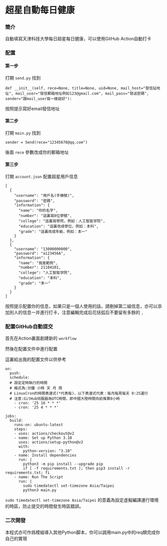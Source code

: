# 超星自動每日健康

### 簡介

自動填寫天津科技大學每日超星每日健康，可以使用GitHub Action自動打卡

### 配置

#### 第一步

打開 `send.py` 找到

```
def __init__(self, rece=None, title=None, uid=None, mail_host="發信站地址", mail_user="發信郵箱地址例如123@gmail.com", mail_pass="發送密碼", sender="跟mail_user寫一樣就好"):
```

按照提示寫好email發信地址

#### 第二步

打開 `main.py` 找到

```
sender = Send(rece="12345678@qq.com")
```

後面 `rece` 參數改成你的郵箱地址

#### 第三步

打開 `account.json` 配置超星用戶信息

```
[
  {
    "username": "用戶名(手機號)",
    "password": "密碼",
    "information": {
      "name": "你的名字",
      "number": "這裏寫8位學號",
      "college": "這裏寫學院，例如：人工智能学院",
      "education": "這裏改成學位，例如：本科",
      "grade": "這裏改成年級，例如：本一"
    }
  },
  {
    "username": "13000000000",
    "password": "a123456A",
    "information": {
      "name": "我是範例",
      "number": 21104101,
      "college": "人工智能学院",
      "education": "本科",
      "grade": "本一"
    }
  }
]
```

按照提示配置你的信息，如果只是一個人使用的話，請刪掉第二組信息，亦可以添加別人的信息一并進行打卡，注意編輯完成后花括弧后不要留有多餘的 `,` 

### 配置GitHub自動提交

首先在Action裏面創建新的 `workflow` 

然後在配置文件中進行配置

這裏給出我的配置文件以供參考

```
on:
  push:
  schedule:
  # 設定定時執行的時間
  # 格式為:分鐘 小時 天 月 周
  # LinuxCron的時間表達式(*代表每)，以下表達式代表：每月每周每天 0:25運行
  # 注意:GitHub伺服器為UTC時間，即中國大陸時間向前推算8小時
    - cron: '25 16 * * *'
    - cron: '25 4 * * *'

jobs:
  build:
    runs-on: ubuntu-latest
    steps:
    - uses: actions/checkout@v2
    - name: Set up Python 3.10
      uses: actions/setup-python@v2
      with:
        python-version: "3.10"
    - name: Install dependencies
      run: |
        python3 -m pip install --upgrade pip
        if [ -f requirements.txt ]; then pip3 install -r requirements.txt; fi
    - name: Run The Script
      run: |
        sudo timedatectl set-timezone Asia/Taipei
        python3 main.py
```

`sudo timedatectl set-timezone Asia/Taipei` 的意義為設定虛擬編譯運行環境的時區，防止提交的時間發生時區錯誤。

### 二次開發

本程式亦可作爲模組導入其他Python脚本，你可以調用main.py中的req類完成你自己的實現

